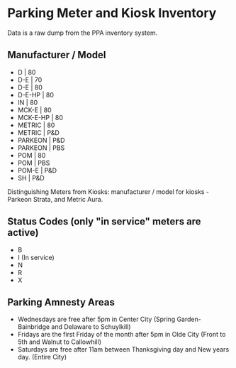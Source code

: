 # Parking Meter and Kiosk Inventory

Data is a raw dump from the PPA inventory system.

## Manufacturer / Model

* D | 80    
* D-E | 70
* D-E | 80
* D-E-HP | 80
* IN | 80
* MCK-E | 80
* MCK-E-HP | 80
* METRIC | 80
* METRIC | P&D
* PARKEON | P&D
* PARKEON | PBS
* POM | 80
* POM | PBS
* POM-E | P&D
* SH | P&D

Distinguishing Meters from Kiosks: manufacturer / model for kiosks - Parkeon Strata, and Metric Aura.

## Status Codes (only "in service" meters are active)

* B
* I (In service)
* N
* R
* X

## Parking Amnesty Areas

* Wednesdays are free after 5pm in Center City (Spring Garden-Bainbridge and Delaware to Schuylkill)
* Fridays are the first Friday of the month after 5pm in Olde City (Front to 5th and Walnut to Callowhill)
* Saturdays are free after 11am between Thanksgiving day and New years day. (Entire City)